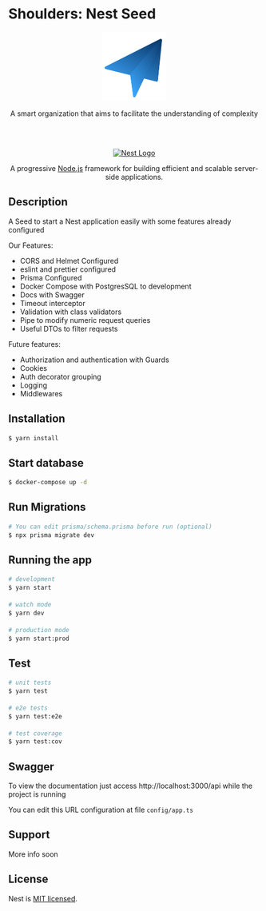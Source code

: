 # Shoulders: Nest Seed

<div display="flex" align="center" justify="space-between" flex="auto">
<img src="./.github/images/Shoulders-Icon.svg" width="128" alt="Shoulders Logo" >

<p align="center">A smart organization that aims to facilitate the understanding of complexity</p>
<br>
<br>

<a href="http://nestjs.com/" target="blank"><img src="https://nestjs.com/img/logo_text.svg" width="320" alt="Nest Logo" /></a>

  <p align="center">A progressive <a href="http://nodejs.org" target="_blank">Node.js</a> framework for building efficient and scalable server-side applications.</p>
</div>  
    
## Description

A Seed to start a Nest application easily with some features already configured

Our Features:

- CORS and Helmet Configured
- eslint and prettier configured
- Prisma Configured
- Docker Compose with PostgresSQL to development
- Docs with Swagger
- Timeout interceptor
- Validation with class validators
- Pipe to modify numeric request queries
- Useful DTOs to filter requests

Future features:

- Authorization and authentication with Guards
- Cookies
- Auth decorator grouping
- Logging
- Middlewares

## Installation

```bash
$ yarn install
```

## Start database

```bash
$ docker-compose up -d
```

## Run Migrations

```bash
# You can edit prisma/schema.prisma before run (optional)
$ npx prisma migrate dev
```

## Running the app

```bash
# development
$ yarn start

# watch mode
$ yarn dev

# production mode
$ yarn start:prod
```

## Test

```bash
# unit tests
$ yarn test

# e2e tests
$ yarn test:e2e

# test coverage
$ yarn test:cov
```

## Swagger

To view the documentation just access http://localhost:3000/api while the project is running

You can edit this URL configuration at file `config/app.ts`

## Support

More info soon

## License

Nest is [MIT licensed](LICENSE).

